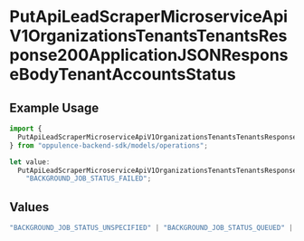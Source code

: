 # PutApiLeadScraperMicroserviceApiV1OrganizationsTenantsTenantsResponse200ApplicationJSONResponseBodyTenantAccountsStatus

## Example Usage

```typescript
import {
  PutApiLeadScraperMicroserviceApiV1OrganizationsTenantsTenantsResponse200ApplicationJSONResponseBodyTenantAccountsStatus,
} from "oppulence-backend-sdk/models/operations";

let value:
  PutApiLeadScraperMicroserviceApiV1OrganizationsTenantsTenantsResponse200ApplicationJSONResponseBodyTenantAccountsStatus =
    "BACKGROUND_JOB_STATUS_FAILED";
```

## Values

```typescript
"BACKGROUND_JOB_STATUS_UNSPECIFIED" | "BACKGROUND_JOB_STATUS_QUEUED" | "BACKGROUND_JOB_STATUS_IN_PROGRESS" | "BACKGROUND_JOB_STATUS_COMPLETED" | "BACKGROUND_JOB_STATUS_FAILED" | "BACKGROUND_JOB_STATUS_CANCELLED" | "BACKGROUND_JOB_STATUS_TIMED_OUT"
```